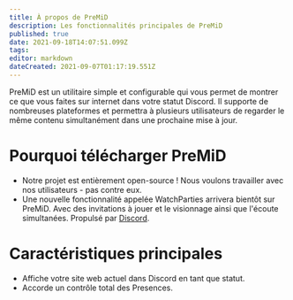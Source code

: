 ```yaml
---
title: À propos de PreMiD
description: Les fonctionnalités principales de PreMiD
published: true
date: 2021-09-18T14:07:51.099Z
tags:
editor: markdown
dateCreated: 2021-09-07T01:17:19.551Z
---
```


PreMiD est un utilitaire simple et configurable qui vous permet de montrer ce que vous faites sur internet dans votre statut Discord. Il supporte de nombreuses plateformes et permettra à plusieurs utilisateurs de regarder le même contenu simultanément dans une prochaine mise à jour.

# Pourquoi télécharger PreMiD
- Notre projet est entièrement open-source ! Nous voulons travailler avec nos utilisateurs - pas contre eux.
- Une nouvelle fonctionnalité appelée WatchParties arrivera bientôt sur PreMiD. Avec des invitations à jouer et le visionnage ainsi que l'écoute simultanées. Propulsé par [Discord](https://discordapp.com/).

# Caractéristiques principales
- Affiche votre site web actuel dans Discord en tant que statut.
- Accorde un contrôle total des Presences.